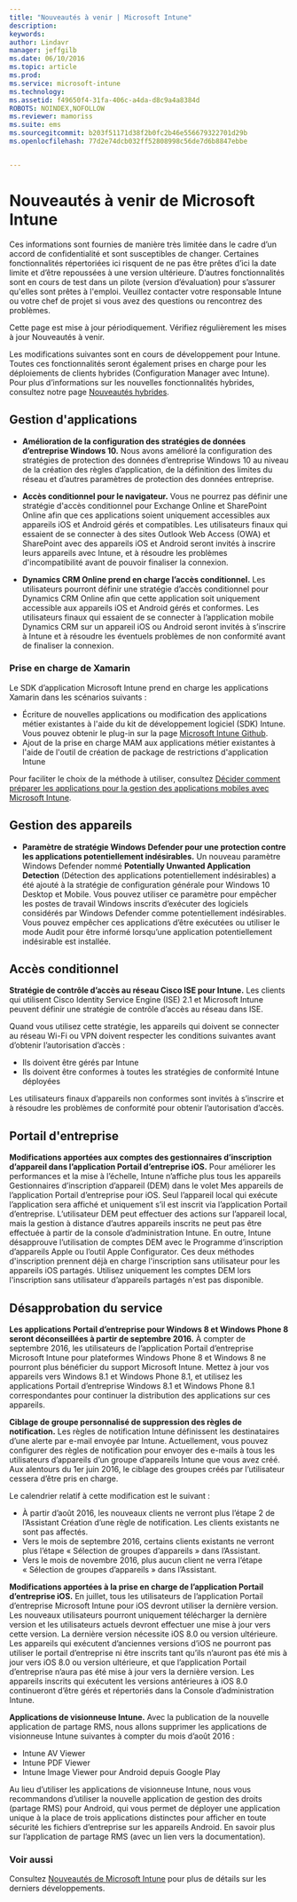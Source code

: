 ```yaml
---
title: "Nouveautés à venir | Microsoft Intune"
description: 
keywords: 
author: Lindavr
manager: jeffgilb
ms.date: 06/10/2016
ms.topic: article
ms.prod: 
ms.service: microsoft-intune
ms.technology: 
ms.assetid: f49650f4-31fa-406c-a4da-d8c9a4a8384d
ROBOTS: NOINDEX,NOFOLLOW
ms.reviewer: mamoriss
ms.suite: ems
ms.sourcegitcommit: b203f51171d38f2b0fc2b46e556679322701d29b
ms.openlocfilehash: 77d2e74dcb032ff52808998c56de7d6b8847ebbe


---
```


# Nouveautés à venir de Microsoft Intune
Ces informations sont fournies de manière très limitée dans le cadre d’un accord de confidentialité et sont susceptibles de changer. Certaines fonctionnalités répertoriées ici risquent de ne pas être prêtes d’ici la date limite et d’être repoussées à une version ultérieure. D’autres fonctionnalités sont en cours de test dans un pilote (version d’évaluation) pour s’assurer qu'elles sont prêtes à l'emploi. Veuillez contacter votre responsable Intune ou votre chef de projet si vous avez des questions ou rencontrez des problèmes.

Cette page est mise à jour périodiquement. Vérifiez régulièrement les mises à jour Nouveautés à venir.

Les modifications suivantes sont en cours de développement pour Intune. Toutes ces fonctionnalités seront également prises en charge pour les déploiements de clients hybrides (Configuration Manager avec Intune). Pour plus d’informations sur les nouvelles fonctionnalités hybrides, consultez notre page [Nouveautés hybrides](https://technet.microsoft.com/en-US/library/mt718155(TechNet.10).aspx).


## Gestion d'applications
- **Amélioration de la configuration des stratégies de données d’entreprise Windows 10.** Nous avons amélioré la configuration des stratégies de protection des données d’entreprise Windows 10 au niveau de la création des règles d’application, de la définition des limites du réseau et d’autres paramètres de protection des données entreprise.
<!---TFS 1303011--->

- **Accès conditionnel pour le navigateur.** Vous ne pourrez pas définir une stratégie d'accès conditionnel pour Exchange Online et SharePoint Online afin que ces applications soient uniquement accessibles aux appareils iOS et Android gérés et compatibles. Les utilisateurs finaux qui essaient de se connecter à des sites Outlook Web Access (OWA) et SharePoint avec des appareils iOS et Android seront invités à inscrire leurs appareils avec Intune, et à résoudre les problèmes d'incompatibilité avant de pouvoir finaliser la connexion.
<!---TFS 1175844--->

- **Dynamics CRM Online prend en charge l’accès conditionnel.** Les utilisateurs pourront définir une stratégie d’accès conditionnel pour Dynamics CRM Online afin que cette application soit uniquement accessible aux appareils iOS et Android gérés et conformes. Les utilisateurs finaux qui essaient de se connecter à l’application mobile Dynamics CRM sur un appareil iOS ou Android seront invités à s’inscrire à Intune et à résoudre les éventuels problèmes de non conformité avant de finaliser la connexion.
<!---TFS1295358--->

### Prise en charge de Xamarin
Le SDK d’application Microsoft Intune prend en charge les applications Xamarin dans les scénarios suivants :

- Écriture de nouvelles applications ou modification des applications métier existantes à l'aide du kit de développement logiciel (SDK) Intune. Vous pouvez obtenir le plug-in sur la page [Microsoft Intune Github](https://github.com/msintuneappsdk).
- Ajout de la prise en charge MAM aux applications métier existantes à l'aide de l'outil de création de package de restrictions d'application Intune

Pour faciliter le choix de la méthode à utiliser, consultez [Décider comment préparer les applications pour la gestion des applications mobiles avec Microsoft Intune](https://docs.microsoft.com/en-us/intune/deploy-use/decide-how-to-prepare-apps-for-mobile-application-management-with-microsoft-intune).
<!--- TFS 1061478 & TFS 1152340--->

## Gestion des appareils
- **Paramètre de stratégie Windows Defender pour une protection contre les applications potentiellement indésirables.** Un nouveau paramètre Windows Defender nommé **Potentially Unwanted Application Detection** (Détection des applications potentiellement indésirables) a été ajouté à la stratégie de configuration générale pour Windows 10 Desktop et Mobile. Vous pouvez utiliser ce paramètre pour empêcher les postes de travail Windows inscrits d’exécuter des logiciels considérés par Windows Defender comme potentiellement indésirables. Vous pouvez empêcher ces applications d’être exécutées ou utiliser le mode Audit pour être informé lorsqu’une application potentiellement indésirable est installée.
<!---TFS 1244478--->

## Accès conditionnel
**Stratégie de contrôle d’accès au réseau Cisco ISE pour Intune.**  Les clients qui utilisent Cisco Identity Service Engine (ISE) 2.1 et Microsoft Intune peuvent définir une stratégie de contrôle d’accès au réseau dans ISE.

Quand vous utilisez cette stratégie, les appareils qui doivent se connecter au réseau Wi-Fi ou VPN doivent respecter les conditions suivantes avant d’obtenir l’autorisation d’accès :

* Ils doivent être gérés par Intune
* Ils doivent être conformes à toutes les stratégies de conformité Intune déployées

Les utilisateurs finaux d’appareils non conformes sont invités à s’inscrire et à résoudre les problèmes de conformité pour obtenir l’autorisation d’accès.
<!---TFS 1299144--->

## Portail d'entreprise
**Modifications apportées aux comptes des gestionnaires d’inscription d’appareil dans l’application Portail d’entreprise iOS.** Pour améliorer les performances et la mise à l’échelle, Intune n’affiche plus tous les appareils Gestionnaires d’inscription d’appareil (DEM) dans le volet Mes appareils de l’application Portail d’entreprise pour iOS. Seul l’appareil local qui exécute l’application sera affiché et uniquement s’il est inscrit via l’application Portail d’entreprise. L’utilisateur DEM peut effectuer des actions sur l’appareil local, mais la gestion à distance d’autres appareils inscrits ne peut pas être effectuée à partir de la console d’administration Intune.  En outre, Intune désapprouve l’utilisation de comptes DEM avec le Programme d’inscription d’appareils Apple ou l’outil Apple Configurator. Ces deux méthodes d'inscription prennent déjà en charge l'inscription sans utilisateur pour les appareils iOS partagés. Utilisez uniquement les comptes DEM lors l'inscription sans utilisateur d’appareils partagés n'est pas disponible.
<!---TFS 1233681--->

## Désapprobation du service
**Les applications Portail d’entreprise pour Windows 8 et Windows Phone 8 seront déconseillées à partir de septembre 2016.** À compter de septembre 2016, les utilisateurs de l’application Portail d’entreprise Microsoft Intune pour plateformes Windows Phone 8 et Windows 8 ne pourront plus bénéficier du support Microsoft Intune. Mettez à jour vos appareils vers Windows 8.1 et Windows Phone 8.1, et utilisez les applications Portail d’entreprise Windows 8.1 et Windows Phone 8.1 correspondantes pour continuer la distribution des applications sur ces appareils.
<!---TFS 1255391--->

**Ciblage de groupe personnalisé de suppression des règles de notification.**
Les règles de notification Intune définissent les destinataires d’une alerte par e-mail envoyée par Intune. Actuellement, vous pouvez configurer des règles de notification pour envoyer des e-mails à tous les utilisateurs d’appareils d’un groupe d’appareils Intune que vous avez créé. Aux alentours du 1er juin 2016, le ciblage des groupes créés par l’utilisateur cessera d’être pris en charge.

Le calendrier relatif à cette modification est le suivant :
- À partir d’août 2016, les nouveaux clients ne verront plus l’étape 2 de l’Assistant Création d’une règle de notification. Les clients existants ne sont pas affectés.
- Vers le mois de septembre 2016, certains clients existants ne verront plus l’étape « Sélection de groupes d’appareils » dans l’Assistant.
- Vers le mois de novembre 2016, plus aucun client ne verra l’étape « Sélection de groupes d’appareils » dans l’Assistant.
<!---   TFS 1278864--->

**Modifications apportées à la prise en charge de l’application Portail d’entreprise iOS.**
En juillet, tous les utilisateurs de l’application Portail d’entreprise Microsoft Intune pour iOS devront utiliser la dernière version. Les nouveaux utilisateurs pourront uniquement télécharger la dernière version et les utilisateurs actuels devront effectuer une mise à jour vers cette version. La dernière version nécessite iOS 8.0 ou version ultérieure. Les appareils qui exécutent d’anciennes versions d’iOS ne pourront pas utiliser le portail d’entreprise ni être inscrits tant qu’ils n’auront pas été mis à jour vers iOS 8.0 ou version ultérieure, et que l’application Portail d’entreprise n’aura pas été mise à jour vers la dernière version. Les appareils inscrits qui exécutent les versions antérieures à iOS 8.0 continueront d’être gérés et répertoriés dans la Console d’administration Intune.  

**Applications de visionneuse Intune.** Avec la publication de la nouvelle application de partage RMS, nous allons supprimer les applications de visionneuse Intune suivantes à compter du mois d’août 2016 :
- Intune AV Viewer
- Intune PDF Viewer
- Intune Image Viewer pour Android depuis Google Play

Au lieu d’utiliser les applications de visionneuse Intune, nous vous recommandons d’utiliser la nouvelle application de gestion des droits (partage RMS) pour Android, qui vous permet de déployer une application unique à la place de trois applications distinctes pour afficher en toute sécurité les fichiers d’entreprise sur les appareils Android. En savoir plus sur l’application de partage RMS (avec un lien vers la documentation).


### Voir aussi
Consultez [Nouveautés de Microsoft Intune](whats-new-in-microsoft-intune.md) pour plus de détails sur les derniers développements.



<!--HONumber=Jun16_HO3-->


